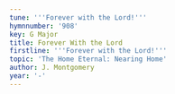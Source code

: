 ```yaml
---
tune: '''Forever with the Lord!'''
hymnnumber: '908'
key: G Major
title: Forever With the Lord
firstline: '''Forever with the Lord!'''
topic: 'The Home Eternal: Nearing Home'
author: J. Montgomery
year: '-'
---
```

